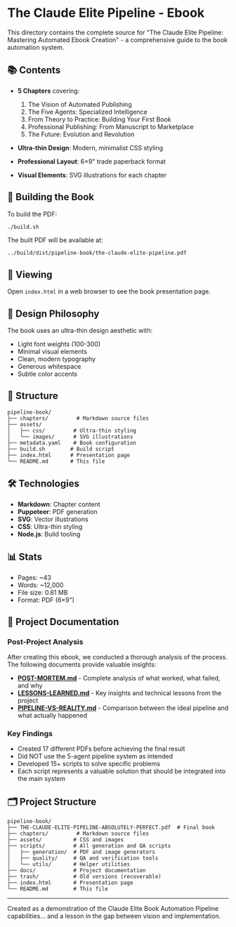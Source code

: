 # The Claude Elite Pipeline - Ebook

This directory contains the complete source for "The Claude Elite Pipeline: Mastering Automated Ebook Creation" - a comprehensive guide to the book automation system.

## 📚 Contents

- **5 Chapters** covering:
  1. The Vision of Automated Publishing
  2. The Five Agents: Specialized Intelligence
  3. From Theory to Practice: Building Your First Book
  4. Professional Publishing: From Manuscript to Marketplace
  5. The Future: Evolution and Revolution

- **Ultra-thin Design**: Modern, minimalist CSS styling
- **Professional Layout**: 6×9" trade paperback format
- **Visual Elements**: SVG illustrations for each chapter

## 🚀 Building the Book

To build the PDF:

```bash
./build.sh
```

The built PDF will be available at:
```
../build/dist/pipeline-book/the-claude-elite-pipeline.pdf
```

## 📖 Viewing

Open `index.html` in a web browser to see the book presentation page.

## 🎨 Design Philosophy

The book uses an ultra-thin design aesthetic with:
- Light font weights (100-300)
- Minimal visual elements
- Clean, modern typography
- Generous whitespace
- Subtle color accents

## 📁 Structure

```
pipeline-book/
├── chapters/         # Markdown source files
├── assets/
│   ├── css/         # Ultra-thin styling
│   └── images/      # SVG illustrations
├── metadata.yaml    # Book configuration
├── build.sh        # Build script
├── index.html      # Presentation page
└── README.md       # This file
```

## 🛠️ Technologies

- **Markdown**: Chapter content
- **Puppeteer**: PDF generation
- **SVG**: Vector illustrations
- **CSS**: Ultra-thin styling
- **Node.js**: Build tooling

## 📊 Stats

- Pages: ~43
- Words: ~12,000
- File size: 0.81 MB
- Format: PDF (6×9")

## 📝 Project Documentation

### Post-Project Analysis

After creating this ebook, we conducted a thorough analysis of the process. The following documents provide valuable insights:

- **[POST-MORTEM.md](docs/POST-MORTEM.md)** - Complete analysis of what worked, what failed, and why
- **[LESSONS-LEARNED.md](docs/LESSONS-LEARNED.md)** - Key insights and technical lessons from the project
- **[PIPELINE-VS-REALITY.md](docs/PIPELINE-VS-REALITY.md)** - Comparison between the ideal pipeline and what actually happened

### Key Findings

- Created 17 different PDFs before achieving the final result
- Did NOT use the 5-agent pipeline system as intended
- Developed 15+ scripts to solve specific problems
- Each script represents a valuable solution that should be integrated into the main system

## 🗂️ Project Structure

```
pipeline-book/
├── THE-CLAUDE-ELITE-PIPELINE-ABSOLUTELY-PERFECT.pdf  # Final book
├── chapters/         # Markdown source files
├── assets/          # CSS and images
├── scripts/         # All generation and QA scripts
│   ├── generation/  # PDF and image generators
│   ├── quality/     # QA and verification tools
│   └── utils/       # Helper utilities
├── docs/            # Project documentation
├── trash/           # Old versions (recoverable)
├── index.html       # Presentation page
└── README.md        # This file
```

---

Created as a demonstration of the Claude Elite Book Automation Pipeline capabilities... and a lesson in the gap between vision and implementation.